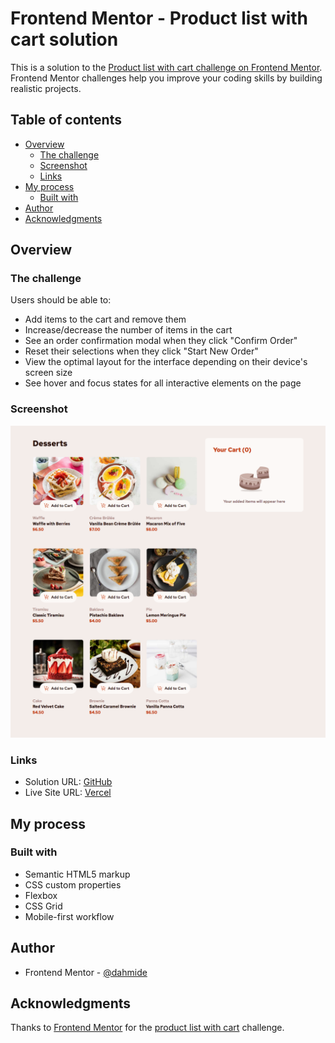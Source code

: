 # Frontend Mentor - Product list with cart solution

This is a solution to the [Product list with cart challenge on Frontend Mentor](https://www.frontendmentor.io/challenges/product-list-with-cart-5MmqLVAp_d). Frontend Mentor challenges help you improve your coding skills by building realistic projects. 

## Table of contents

- [Overview](#overview)
  - [The challenge](#the-challenge)
  - [Screenshot](#screenshot)
  - [Links](#links)
- [My process](#my-process)
  - [Built with](#built-with)
- [Author](#author)
- [Acknowledgments](#acknowledgments)


## Overview

### The challenge

Users should be able to:

- Add items to the cart and remove them
- Increase/decrease the number of items in the cart
- See an order confirmation modal when they click "Confirm Order"
- Reset their selections when they click "Start New Order"
- View the optimal layout for the interface depending on their device's screen size
- See hover and focus states for all interactive elements on the page

### Screenshot

![](./src/assets/images/snap.png)


### Links

- Solution URL: [GitHub](https://github.com/dahmide/product-list-with-cart-challenge)
- Live Site URL: [Vercel](https://plc-dahmide-frontendmentor.vercel.app)

## My process

### Built with

- Semantic HTML5 markup
- CSS custom properties
- Flexbox
- CSS Grid
- Mobile-first workflow

## Author

- Frontend Mentor - [@dahmide](https://www.frontendmentor.io/profile/dahmide)


## Acknowledgments

Thanks to [Frontend Mentor](https://www.frontendmentor.io) for the [product list with cart](https://www.frontendmentor.io/challenges/product-list-with-cart-5MmqLVAp_d) challenge.


